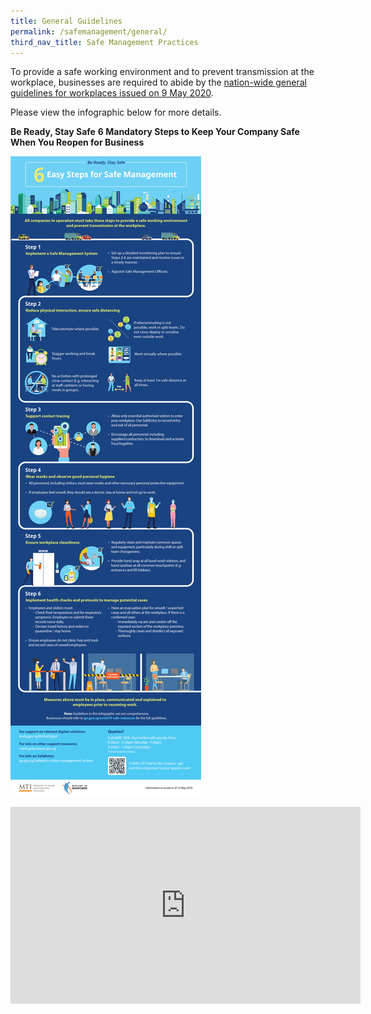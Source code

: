 ```yaml
---
title: General Guidelines
permalink: /safemanagement/general/
third_nav_title: Safe Management Practices
---
```


To provide a safe working environment and to prevent transmission at the workplace, businesses are required to abide by the <a href = "https://www.mom.gov.sg/covid-19/requirements-for-safe-management-measures">nation-wide general guidelines for workplaces issued on 9 May 2020</a>.

Please view the infographic below for more details.


**Be Ready, Stay Safe**
**6 Mandatory Steps to Keep Your Company Safe When You Reopen for Business**

[![Safe Management Practices](/images/safemanagement.jpg)](/safemanagement/general/)


<iframe width="560" height="315" src="https://www.youtube.com/embed/Gu1w_Yz21JE" frameborder="0" allow="accelerometer; autoplay; encrypted-media; gyroscope; picture-in-picture" allowfullscreen></iframe>